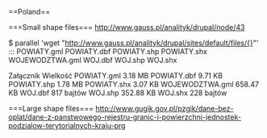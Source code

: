 ==Poland==

===Small shape files===
http://www.gauss.pl/analityk/drupal/node/43

$ parallel 'wget "http://www.gauss.pl/analityk/drupal/sites/default/files/{}"' :::  POWIATY.gml POWIATY.dbf POWIATY.shp POWIATY.shx WOJEWODZTWA.gml WOJ.dbf WOJ.shp WOJ.shx


Załącznik   Wielkość
POWIATY.gml 3.18 MB
POWIATY.dbf 9.71 KB
POWIATY.shp 1.78 MB
POWIATY.shx 3.07 KB
WOJEWODZTWA.gml 658.47 KB
WOJ.dbf 817 bajtów
WOJ.shp 352.88 KB
WOJ.shx 228 bajtów

===Large shape files===
http://www.gugik.gov.pl/pzgik/dane-bez-oplat/dane-z-panstwowego-rejestru-granic-i-powierzchni-jednostek-podzialow-terytorialnych-kraju-prg
